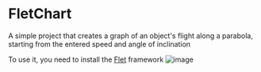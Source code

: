 # FletChart
A simple project that creates a graph of an object's flight along a parabola, starting from the entered speed and angle of inclination

To use it, you need to install the [Flet](https://flet.dev/) framework
![image](https://github.com/srgrsj/FletChart/assets/51053823/bc446ce1-b04d-4653-80cc-754f97245c92)
